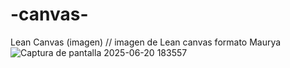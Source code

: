 # -canvas-
Lean Canvas (imagen)
// imagen de Lean canvas formato Maurya
![Captura de pantalla 2025-06-20 183557](https://github.com/user-attachments/assets/6cea8f62-4d08-4c1e-b162-f5f6c184aeca)

